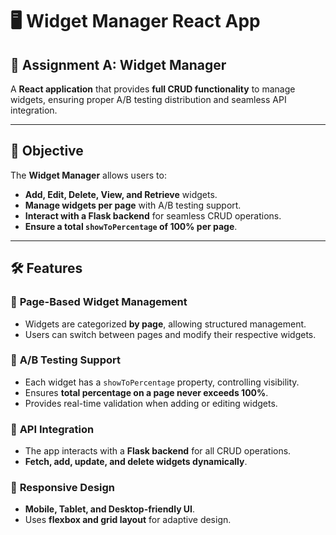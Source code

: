 # 🖥️ Widget Manager React App

## 📌 Assignment A: Widget Manager  
A **React application** that provides **full CRUD functionality** to manage widgets, ensuring proper A/B testing distribution and seamless API integration.

---

## 🎯 **Objective**
The **Widget Manager** allows users to:
- **Add, Edit, Delete, View, and Retrieve** widgets.
- **Manage widgets per page** with A/B testing support.
- **Interact with a Flask backend** for seamless CRUD operations.
- **Ensure a total `showToPercentage` of 100% per page**.

---

## 🛠 **Features**

### 🔹 **Page-Based Widget Management**
- Widgets are categorized **by page**, allowing structured management.
- Users can switch between pages and modify their respective widgets.

### 🔹 **A/B Testing Support**
- Each widget has a `showToPercentage` property, controlling visibility.
- Ensures **total percentage on a page never exceeds 100%**.
- Provides real-time validation when adding or editing widgets.

### 🔹 **API Integration**
- The app interacts with a **Flask backend** for all CRUD operations.
- **Fetch, add, update, and delete widgets dynamically**.

### 🔹 **Responsive Design**
- **Mobile, Tablet, and Desktop-friendly UI**.
- Uses **flexbox and grid layout** for adaptive design.
